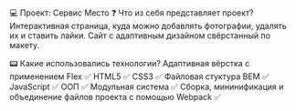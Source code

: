 💻 Проект: Сервис Место
❓ Что из себя представляет проект?
Интерактивная страница, куда можно добавлять фотографии, удалять их и ставить лайки. Сайт с адаптивным дизайном свёрстанный по макету.

📟 Какие использовались технологии?
Адаптивная вёрстка с применением Flex ✅
HTML5 ✅
CSS3 ✅
Файловая стуктура BEM ✅
JavaScript ✅
ООП ✅
Модульная система ✅
Сборка, мининификация и объединение файлов проекта с помощью Webpack ✅
